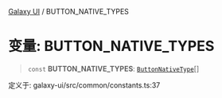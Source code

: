 [Galaxy UI](../index.md) / BUTTON_NATIVE_TYPES

# 变量: BUTTON_NATIVE_TYPES

> `const` **BUTTON_NATIVE_TYPES**: [`ButtonNativeType`](../type-aliases/ButtonNativeType.md)[]

定义于: galaxy-ui/src/common/constants.ts:37
